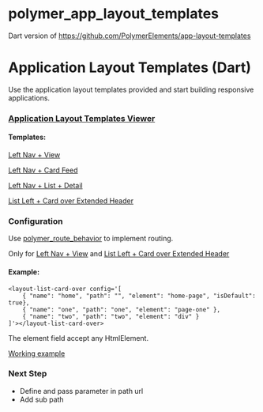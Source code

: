 # polymer_app_layout_templates
Dart version of https://github.com/PolymerElements/app-layout-templates

Application Layout Templates (Dart)
============================

Use the application layout templates provided and start building responsive applications.

### [Application Layout Templates Viewer](http://polymerelements.github.io/app-layout-templates/index.html)

#### Templates:

[Left Nav + View](http://polymerelements.github.io/app-layout-templates/nav-view/index.html)

[Left Nav + Card Feed](http://polymerelements.github.io/app-layout-templates/nav-cards/index.html)

[Left Nav + List + Detail](http://polymerelements.github.io/app-layout-templates/nav-list-detail/index.html)

[List Left + Card over Extended Header](http://polymerelements.github.io/app-layout-templates/list-card-over/index.html)


### Configuration
Use [polymer_route_behavior](https://github.com/lejard-h/polymer_route_behavior) to implement routing.

Only for [Left Nav + View](http://polymerelements.github.io/app-layout-templates/nav-view/index.html) and [List Left + Card over Extended Header](http://polymerelements.github.io/app-layout-templates/list-card-over/index.html)

#### Example:
    
    
    <layout-list-card-over config='[
        { "name": "home", "path": "", "element": "home-page", "isDefault": true},
        { "name": "one", "path": "one", "element": "page-one" },
        { "name": "two", "path": "two", "element": "div" }
    ]'></layout-list-card-over>
    
The element field accept any HtmlElement.

[Working example](https://github.com/lejard-h/polymer_app_layout_templates/tree/master/example)

### Next Step

- Define and pass parameter in path url
- Add sub path